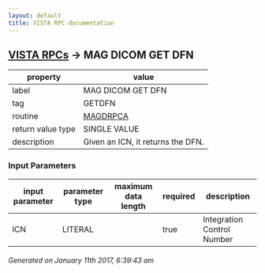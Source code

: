 ```yaml
---
layout: default
title: VISTA RPC documentation
---
```




## [VISTA RPCs](TableOfContent.md) &#8594; MAG DICOM GET DFN 

 property | value 
--- | --- 
 label | MAG DICOM GET DFN
 tag | GETDFN
 routine | [MAGDRPCA](http://code.osehra.org/dox/Routine_MAGDRPCA_source.html)
 return value type | SINGLE VALUE
 description | Given an ICN, it returns the DFN.

### Input Parameters

| input parameter | parameter type | maximum data length | required | description | 
| --- | --- | --- | --- | --- | 
| ICN | LITERAL |  | true | Integration Control Number | 




 ###### Generated on January 11th 2017, 6:39:43 am